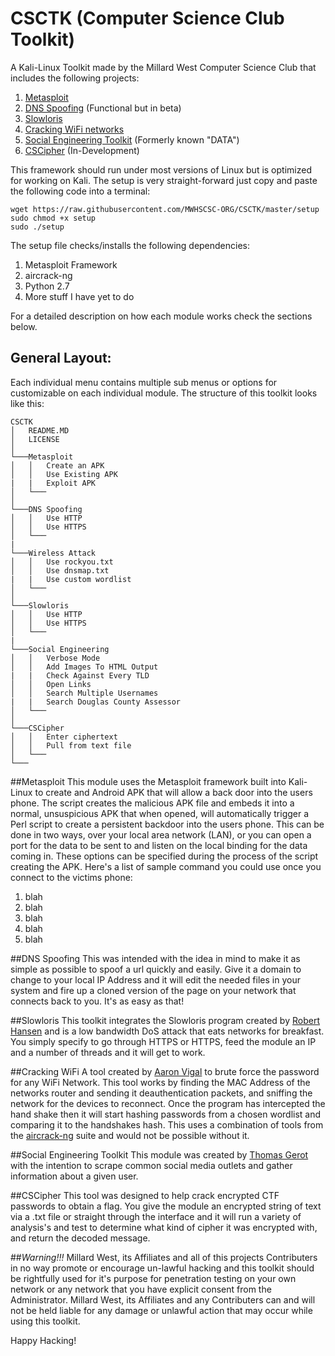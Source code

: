 # CSCTK (Computer Science Club Toolkit)
A Kali-Linux Toolkit made by the Millard West Computer Science Club that includes the following projects:

1. [Metasploit](#metasploit)
2. [DNS Spoofing](#dns-spoofing) (Functional but in beta)
3. [Slowloris](#slowloris)
4. [Cracking WiFi networks](#cracking-wifi)
5. [Social Engineering Toolkit](#social-engineering-toolkit) (Formerly known "DATA")
6. [CSCipher](#cscipher) (In-Development)

This framework should run under most versions of Linux but is optimized for working on Kali.
The setup is very straight-forward just copy and paste the following code into a terminal:
```{r, engine='bash', count_lines}
wget https://raw.githubusercontent.com/MWHSCSC-ORG/CSCTK/master/setup
sudo chmod +x setup
sudo ./setup 
```
The setup file checks/installs the following dependencies:

1. Metasploit Framework
2. aircrack-ng
3. Python 2.7
4. More stuff I have yet to do

For a detailed description on how each module works check the sections below.

## General Layout:
Each individual menu contains multiple sub menus or options for customizable on each individual module. The structure of this toolkit looks like this:
```
CSCTK
│   README.MD
│   LICENSE  
│
└───Metasploit
│   │   Create an APK
│   │   Use Existing APK
|   |   Exploit APK
│   └───
│   
└───DNS Spoofing
│   │   Use HTTP
│   │   Use HTTPS
│   └───
|
└───Wireless Attack
│   │   Use rockyou.txt
│   │   Use dnsmap.txt
|   |   Use custom wordlist
│   └───
│   
└───Slowloris
│   │   Use HTTP
│   │   Use HTTPS
│   └───
|
└───Social Engineering
│   │   Verbose Mode
│   │   Add Images To HTML Output
|   |   Check Against Every TLD
│   │   Open Links
│   │   Search Multiple Usernames
|   |   Search Douglas County Assessor
│   └───
│   
└───CSCipher
│   │   Enter ciphertext
│   │   Pull from text file
│   └───
└───

```

##Metasploit
This module uses the Metasploit framework built into Kali-Linux to create and Android APK that will allow a back door into the users phone. The script creates the malicious APK file and embeds it into a normal, unsuspicious APK that when opened, will automatically trigger a Perl script to create a persistent backdoor into the users phone. This can be done in two ways, over your local area network (LAN), or you can open a port for the data to be sent to and listen on the local binding for the data coming in. These options can be specified during the process of the script creating the APK. Here's a list of sample command you could use once you connect to the victims phone:
1. blah
2. blah
3. blah
4. blah
5. blah

##DNS Spoofing
This was intended with the idea in mind to make it as simple as possible to spoof a url quickly and easily. Give it a domain to change to your local IP Address and it will edit the needed files in your system and fire up a cloned version of the page on your network that connects back to you. It's as easy as that!

##Slowloris
This toolkit integrates the Slowloris program created by [Robert Hansen](ha.ckers.org/slowloris/) and is a low bandwidth DoS attack that eats networks for breakfast. You simply specify to go through HTTPS or HTTPS, feed the module an IP and a number of threads and it will get to work.

##Cracking WiFi
A tool created by [Aaron Vigal](https://www.github.com/AaronVigal) to brute force the password for any WiFi Network. This tool works by finding the MAC Address of the networks router and sending it deauthentication packets, and sniffing the network for the devices to reconnect. Once the program has intercepted the hand shake then it will start hashing passwords from a chosen wordlist and comparing it to the handshakes hash. This uses a combination of tools from the [aircrack-ng](https://www.aircrack-ng.org/) suite and would not be possible without it.

##Social Engineering Toolkit
This module was created by [Thomas Gerot](https://www.github.com/tjgerot) with the intention to scrape common social media outlets and gather information about a given user.

##CSCipher
This tool was designed to help crack encrypted CTF passwords to obtain a flag. You give the module an encrypted string of text via a .txt file or straight through the interface and it will run a variety of analysis's and test to determine what kind of cipher it was encrypted with, and return the decoded message.


##*Warning!!!*
Millard West, its Affiliates and all of this projects Contributers in no way promote or encourage un-lawful hacking and this toolkit should be rightfully used for it's purpose for penetration testing on your own network or any network that you have explicit consent from the Administrator. Millard West, its Affiliates and any Contributers can and will not be held liable for any damage or unlawful action that may occur while using this toolkit. 

Happy Hacking!

